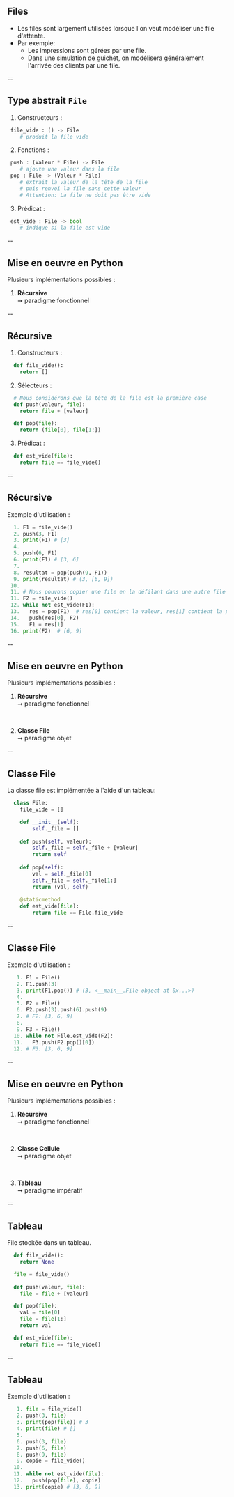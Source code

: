 ## Files

- Les files sont largement utilisées lorsque l'on veut modéliser une file d'attente.
- Par exemple:
  - Les impressions sont gérées par une file.
  - Dans une simulation de guichet, on modélisera généralement l'arrivée des clients par une file.

--

## Type abstrait `File`

1. Constructeurs :

```python
 file_vide : () -> File
    # produit la file vide
```

2. Fonctions : <!-- .element: class="fragment" data-fragment-index="1" -->

```python
 push : (Valeur * File) -> File
    # ajoute une valeur dans la file
 pop : File -> (Valeur * File)
    # extrait la valeur de la tête de la file
    # puis renvoi la file sans cette valeur
    # Attention: La file ne doit pas être vide
```

<!-- .element: class="fragment" data-fragment-index="1" -->

3. Prédicat : <!-- .element: class="fragment" data-fragment-index="2" -->

```python
 est_vide : File -> bool
    # indique si la file est vide
```

<!-- .element: class="fragment" data-fragment-index="2" -->

--

## Mise en oeuvre en <span class="label">Python</span>

Plusieurs implémentations possibles :

1. **Récursive** <br/>&#x279E; paradigme fonctionnel

--

## Récursive

1. Constructeurs :

```python 
  def file_vide():
    return []
```

2. Sélecteurs : <!-- .element: class="fragment" data-fragment-index="1" -->

```python 
  # Nous considérons que la tête de la file est la première case
  def push(valeur, file):
    return file + [valeur]  

  def pop(file):
    return (file[0], file[1:])
```

<!-- .element: class="fragment" data-fragment-index="1" -->

3. Prédicat : <!-- .element: class="fragment" data-fragment-index="2" -->

```python 
  def est_vide(file):
    return file == file_vide()
```

<!-- .element: class="fragment" data-fragment-index="2" -->

--

## Récursive
<!-- .slide: data-transition="fade" -->

Exemple d'utilisation :

```python
  1. F1 = file_vide()
  2. push(3, F1)
  3. print(F1) # [3]
  4.
  5. push(6, F1)
  6. print(F1) # [3, 6]
  7.
  8. resultat = pop(push(9, F1))
  9. print(resultat) # (3, [6, 9])
 10.
 11. # Nous pouvons copier une file en la défilant dans une autre file
 11. F2 = file_vide()
 12. while not est_vide(F1):
 13.   res = pop(F1)  # res[0] contient la valeur, res[1] contient la pile restante
 14.   push(res[0], F2)
 15.   F1 = res[1]
 16. print(F2)  # [6, 9]
```

--

## Mise en oeuvre en <span class="label">Python</span>

Plusieurs implémentations possibles :

1. **Récursive** <br/>&#x279E; paradigme fonctionnel

<br/>

2. **Classe File** <br/>&#x279E; paradigme objet

--

## Classe File
<!-- .slide: data-transition="fade" -->

La classe file est implémentée à l'aide d'un tableau:

```python
  class File:
    file_vide = []

    def __init__(self):
        self._file = []
    
    def push(self, valeur):
        self._file = self._file + [valeur]
        return self
    
    def pop(self):
        val = self._file[0]
        self._file = self._file[1:]
        return (val, self)
    
    @staticmethod
    def est_vide(file):
        return file == File.file_vide
```

--

## Classe File
<!-- .slide: data-transition="fade" -->

Exemple d'utilisation :

```python
   1. F1 = File()
   2. F1.push(3)
   3. print(F1.pop()) # (3, <__main__.File object at 0x...>)
   4.
   5. F2 = File()
   6. F2.push(3).push(6).push(9)
   7. # F2: [3, 6, 9]
   8.
   9. F3 = File()
  10. while not File.est_vide(F2):
  11.   F3.push(F2.pop()[0])
  12. # F3: [3, 6, 9]
```

--

## Mise en oeuvre en <span class="label">Python</span>

Plusieurs implémentations possibles :

1. **Récursive** <br/>&#x279E; paradigme fonctionnel

<br/>

2. **Classe Cellule** <br/>&#x279E; paradigme objet

<br/>

3. **Tableau** <br/>&#x279E; paradigme impératif

--

## Tableau
<!-- .slide: data-transition="fade" -->

File stockée dans un tableau.

```python 
  def file_vide():
    return None

  file = file_vide()

  def push(valeur, file):
    file = file + [valeur]

  def pop(file):
    val = file[0]
    file = file[1:]
    return val

  def est_vide(file):
    return file == file_vide()
```

--

## Tableau
<!-- .slide: data-transition="fade" -->

Exemple d'utilisation :

```python
   1. file = file_vide()
   2. push(3, file)
   3. print(pop(file)) # 3
   4. print(file) # []
   5.
   6. push(3, file)
   7. push(6, file)
   8. push(9, file)
   9. copie = file_vide()
  10.
  11. while not est_vide(file):
  12.   push(pop(file), copie)
  13. print(copie) # [3, 6, 9]
```
